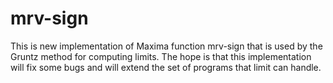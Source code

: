 # mrv-sign

 This is new implementation of Maxima function mrv-sign that is used by the Gruntz method for computing limits. The hope is that this implementation will fix some bugs
 and will extend the set of programs that limit can handle.


